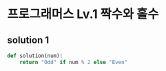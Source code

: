 # 프로그래머스 Lv.1 짝수와 홀수

## solution 1

```python
def solution(num):
    return "Odd" if num % 2 else "Even"
```